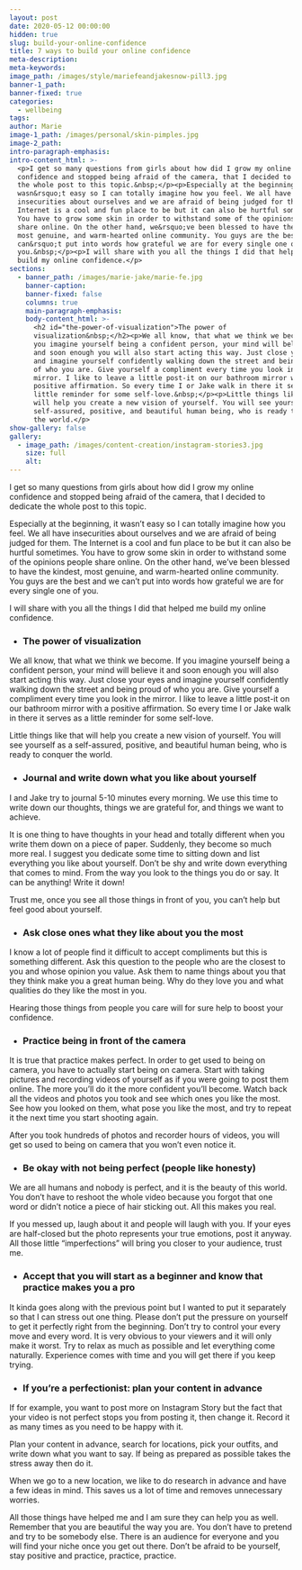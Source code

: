 ```yaml
---
layout: post
date: 2020-05-12 00:00:00
hidden: true
slug: build-your-online-confidence
title: 7 ways to build your online confidence
meta-description:
meta-keywords:
image_path: /images/style/mariefeandjakesnow-pill3.jpg
banner-1_path:
banner-fixed: true
categories:
  - wellbeing
tags:
author: Marie
image-1_path: /images/personal/skin-pimples.jpg
image-2_path:
intro-paragraph-emphasis:
intro-content_html: >-
  <p>I get so many questions from girls about how did I grow my online
  confidence and stopped being afraid of the camera, that I decided to dedicate
  the whole post to this topic.&nbsp;</p><p>Especially at the beginning, it
  wasn&rsquo;t easy so I can totally imagine how you feel. We all have
  insecurities about ourselves and we are afraid of being judged for them. The
  Internet is a cool and fun place to be but it can also be hurtful sometimes.
  You have to grow some skin in order to withstand some of the opinions people
  share online. On the other hand, we&rsquo;ve been blessed to have the kindest,
  most genuine, and warm-hearted online community. You guys are the best and we
  can&rsquo;t put into words how grateful we are for every single one of
  you.&nbsp;</p><p>I will share with you all the things I did that helped me
  build my online confidence.</p>
sections:
  - banner_path: /images/marie-jake/marie-fe.jpg
    banner-caption:
    banner-fixed: false
    columns: true
    main-paragraph-emphasis:
    body-content_html: >-
      <h2 id="the-power-of-visualization">The power of
      visualization&nbsp;</h2><p>We all know, that what we think we become. If
      you imagine yourself being a confident person, your mind will believe it
      and soon enough you will also start acting this way. Just close your eyes
      and imagine yourself confidently walking down the street and being proud
      of who you are. Give yourself a compliment every time you look in the
      mirror. I like to leave a little post-it on our bathroom mirror with a
      positive affirmation. So every time I or Jake walk in there it serves as a
      little reminder for some self-love.&nbsp;</p><p>Little things like that
      will help you create a new vision of yourself. You will see yourself as a
      self-assured, positive, and beautiful human being, who is ready to conquer
      the world.</p>
show-gallery: false
gallery:
  - image_path: /images/content-creation/instagram-stories3.jpg
    size: full
    alt:
---
```


I get so many questions from girls about how did I grow my online confidence and stopped being afraid of the camera, that I decided to dedicate the whole post to this topic.&nbsp;

Especially at the beginning, it wasn’t easy so I can totally imagine how you feel. We all have insecurities about ourselves and we are afraid of being judged for them. The Internet is a cool and fun place to be but it can also be hurtful sometimes. You have to grow some skin in order to withstand some of the opinions people share online. On the other hand, we’ve been blessed to have the kindest, most genuine, and warm-hearted online community. You guys are the best and we can’t put into words how grateful we are for every single one of you.&nbsp;

I will share with you all the things I did that helped me build my online confidence.&nbsp;

* ### The power of visualization&nbsp;

We all know, that what we think we become. If you imagine yourself being a confident person, your mind will believe it and soon enough you will also start acting this way. Just close your eyes and imagine yourself confidently walking down the street and being proud of who you are. Give yourself a compliment every time you look in the mirror. I like to leave a little post-it on our bathroom mirror with a positive affirmation. So every time I or Jake walk in there it serves as a little reminder for some self-love.&nbsp;

Little things like that will help you create a new vision of yourself. You will see yourself as a self-assured, positive, and beautiful human being, who is ready to conquer the world.

* ### Journal and write down what you like about yourself

I and Jake try to journal 5-10 minutes every morning. We use this time to write down our thoughts, things we are grateful for, and things we want to achieve.

It is one thing to have thoughts in your head and totally different when you write them down on a piece of paper. Suddenly, they become so much more real. I suggest you dedicate some time to sitting down and list everything you like about yourself. Don’t be shy and write down everything that comes to mind. From the way you look to the things you do or say. It can be anything\! Write it down\!

Trust me, once you see all those things in front of you, you can’t help but feel good about yourself.&nbsp;

* ### Ask close ones what they like about you the most

I know a lot of people find it difficult to accept compliments but this is something different. Ask this question to the people who are the closest to you and whose opinion you value. Ask them to name things about you that they think make you a great human being. Why do they love you and what qualities do they like the most in you.

Hearing those things from people you care will for sure help to boost your confidence.

* ### Practice being in front of the camera

It is true that practice makes perfect. In order to get used to being on camera, you have to actually start being on camera. Start with taking pictures and recording videos of yourself as if you were going to post them online. The more you’ll do it the more confident you’ll become. Watch back all the videos and photos you took and see which ones you like the most. See how you looked on them, what pose you like the most, and try to repeat it the next time you start shooting again.&nbsp;

After you took hundreds of photos and recorder hours of videos, you will get so used to being on camera that you won’t even notice it.

* ### Be okay with not being perfect (people like honesty)

We are all humans and nobody is perfect, and it is the beauty of this world. You don’t have to reshoot the whole video because you forgot that one word or didn’t notice a piece of hair sticking out. All this makes you real.&nbsp;

If you messed up, laugh about it and people will laugh with you. If your eyes are half-closed but the photo represents your true emotions, post it anyway. All those little “imperfections” will bring you closer to your audience, trust me.

* ### Accept that you will start as a beginner and know that practice makes you a pro

It kinda goes along with the previous point but I wanted to put it separately so that I can stress out one thing. Please don’t put the pressure on yourself to get it perfectly right from the beginning. Don’t try to control your every move and every word. It is very obvious to your viewers and it will only make it worst. Try to relax as much as possible and let everything come naturally. Experience comes with time and you will get there if you keep trying.

* ### If you’re a perfectionist: plan your content in advance

If for example, you want to post more on Instagram Story but the fact that your video is not perfect stops you from posting it, then change it. Record it as many times as you need to be happy with it.

Plan your content in advance, search for locations, pick your outfits, and write down what you want to say. If being as prepared as possible takes the stress away then do it.&nbsp;

When we go to a new location, we like to do research in advance and have a few ideas in mind. This saves us a lot of time and removes unnecessary worries.&nbsp;

All those things have helped me and I am sure they can help you as well. Remember that you are beautiful the way you are. You don’t have to pretend and try to be somebody else. There is an audience for everyone and you will find your niche once you get out there. Don’t be afraid to be yourself, stay positive and practice, practice, practice.
